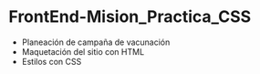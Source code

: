 # FrontEnd-Mision_Practica_CSS
- Planeación de campaña de vacunación 
- Maquetación del sitio con HTML
- Estilos con CSS

